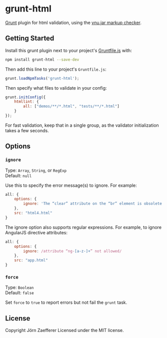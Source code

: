 # grunt-html

[Grunt][grunt] plugin for html validation, using the [vnu.jar markup checker][vnujar].

## Getting Started
Install this grunt plugin next to your project's [Gruntfile.js][getting_started] with:

```bash
npm install grunt-html --save-dev
```

Then add this line to your project's `Gruntfile.js`:

```js
grunt.loadNpmTasks('grunt-html');
```

Then specify what files to validate in your config:

```js
grunt.initConfig({
	htmllint: {
		all: ["demos/**/*.html", "tests/**/*.html"]
	}
});
```

For fast validation, keep that in a single group, as the validator initialization takes a few seconds.

## Options

### `ignore`

Type: `Array`, `String`, or `RegExp`  
Default: `null`

Use this to specify the error message(s) to ignore. For example:

```js
all: {
	options: {
		ignore: 'The “clear” attribute on the “br” element is obsolete. Use CSS instead.'
	},
	src: "html4.html"
}
```

The ignore option also supports regular expressions. For example, to ignore AngularJS directive attributes:

```js
all: {
	options: {
		ignore: /attribute “ng-[a-z-]+” not allowed/
	},
	src: "app.html"
}
```

### `force`

Type: `Boolean`  
Default: `false`

Set `force` to `true` to report errors but not fail the `grunt` task.

[grunt]: http://gruntjs.com/
[getting_started]: http://gruntjs.com/getting-started
[vnujar]: https://validator.github.io/

## License
Copyright Jörn Zaefferer
Licensed under the MIT license.
